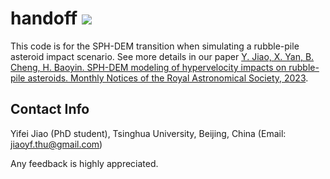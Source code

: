 # handoff <img src="https://img.shields.io/badge/Version-1.0-brightgreen">

This code is for the SPH-DEM transition when simulating a rubble-pile asteroid impact scenario. See more details in our paper [Y. Jiao, X. Yan, B. Cheng, H. Baoyin. SPH-DEM modeling of hypervelocity impacts on rubble-pile asteroids. Monthly Notices of the Royal Astronomical Society, 2023](https://doi.org/10.1093/mnras/stad3888).

## Contact Info

Yifei Jiao (PhD student), Tsinghua University, Beijing, China (Email: jiaoyf.thu@gmail.com)

Any feedback is highly appreciated.
